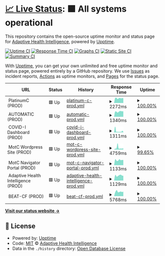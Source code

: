 # [📈 Live Status](https://adaptivehealthintelligence.github.io/site-monitoring): <!--live status--> **🟩 All systems operational**

This repository contains the open-source uptime monitor and status page for [Adaptive Health Intelligence](https://adaptivehealthintelligence.org.au/), powered by [Upptime](https://github.com/upptime/upptime).

[![Uptime CI](https://github.com/adaptivehealthintelligence/site-monitoring/workflows/Uptime%20CI/badge.svg)](https://github.com/adaptivehealthintelligence/site-monitoring/actions?query=workflow%3A%22Uptime+CI%22)
[![Response Time CI](https://github.com/adaptivehealthintelligence/site-monitoring/workflows/Response%20Time%20CI/badge.svg)](https://github.com/adaptivehealthintelligence/site-monitoring/actions?query=workflow%3A%22Response+Time+CI%22)
[![Graphs CI](https://github.com/adaptivehealthintelligence/site-monitoring/workflows/Graphs%20CI/badge.svg)](https://github.com/adaptivehealthintelligence/site-monitoring/actions?query=workflow%3A%22Graphs+CI%22)
[![Static Site CI](https://github.com/adaptivehealthintelligence/site-monitoring/workflows/Static%20Site%20CI/badge.svg)](https://github.com/adaptivehealthintelligence/site-monitoring/actions?query=workflow%3A%22Static+Site+CI%22)
[![Summary CI](https://github.com/adaptivehealthintelligence/site-monitoring/workflows/Summary%20CI/badge.svg)](https://github.com/adaptivehealthintelligence/site-monitoring/actions?query=workflow%3A%22Summary+CI%22)

With [Upptime](https://upptime.js.org), you can get your own unlimited and free uptime monitor and status page, powered entirely by a GitHub repository. We use [Issues](https://github.com/adaptivehealthintelligence/site-monitoring/issues) as incident reports, [Actions](https://github.com/adaptivehealthintelligence/site-monitoring/actions) as uptime monitors, and [Pages](https://adaptivehealthintelligence.github.io/site-monitoring) for the status page.

<!--start: status pages-->
<!-- This summary is generated by Upptime (https://github.com/upptime/upptime) -->
<!-- Do not edit this manually, your changes will be overwritten -->
<!-- prettier-ignore -->
| URL | Status | History | Response Time | Uptime |
| --- | ------ | ------- | ------------- | ------ |
| <img alt="" src="https://icons.duckduckgo.com/ip3/null.ico" height="13"> PlatinumC (PROD) | 🟩 Up | [platinum-c-prod.yml](https://github.com/adaptivehealthintelligence/site-monitoring/commits/HEAD/history/platinum-c-prod.yml) | <details><summary><img alt="Response time graph" src="./graphs/platinum-c-prod/response-time-week.png" height="20"> 2272ms</summary><br><a href="https://adaptivehealthintelligence.github.io/site-monitoring/history/platinum-c-prod"><img alt="Response time 1451" src="https://img.shields.io/endpoint?url=https%3A%2F%2Fraw.githubusercontent.com%2Fadaptivehealthintelligence%2Fsite-monitoring%2FHEAD%2Fapi%2Fplatinum-c-prod%2Fresponse-time.json"></a><br><a href="https://adaptivehealthintelligence.github.io/site-monitoring/history/platinum-c-prod"><img alt="24-hour response time 2192" src="https://img.shields.io/endpoint?url=https%3A%2F%2Fraw.githubusercontent.com%2Fadaptivehealthintelligence%2Fsite-monitoring%2FHEAD%2Fapi%2Fplatinum-c-prod%2Fresponse-time-day.json"></a><br><a href="https://adaptivehealthintelligence.github.io/site-monitoring/history/platinum-c-prod"><img alt="7-day response time 2272" src="https://img.shields.io/endpoint?url=https%3A%2F%2Fraw.githubusercontent.com%2Fadaptivehealthintelligence%2Fsite-monitoring%2FHEAD%2Fapi%2Fplatinum-c-prod%2Fresponse-time-week.json"></a><br><a href="https://adaptivehealthintelligence.github.io/site-monitoring/history/platinum-c-prod"><img alt="30-day response time 2034" src="https://img.shields.io/endpoint?url=https%3A%2F%2Fraw.githubusercontent.com%2Fadaptivehealthintelligence%2Fsite-monitoring%2FHEAD%2Fapi%2Fplatinum-c-prod%2Fresponse-time-month.json"></a><br><a href="https://adaptivehealthintelligence.github.io/site-monitoring/history/platinum-c-prod"><img alt="1-year response time 1451" src="https://img.shields.io/endpoint?url=https%3A%2F%2Fraw.githubusercontent.com%2Fadaptivehealthintelligence%2Fsite-monitoring%2FHEAD%2Fapi%2Fplatinum-c-prod%2Fresponse-time-year.json"></a></details> | <details><summary><a href="https://adaptivehealthintelligence.github.io/site-monitoring/history/platinum-c-prod">100.00%</a></summary><a href="https://adaptivehealthintelligence.github.io/site-monitoring/history/platinum-c-prod"><img alt="All-time uptime 99.98%" src="https://img.shields.io/endpoint?url=https%3A%2F%2Fraw.githubusercontent.com%2Fadaptivehealthintelligence%2Fsite-monitoring%2FHEAD%2Fapi%2Fplatinum-c-prod%2Fuptime.json"></a><br><a href="https://adaptivehealthintelligence.github.io/site-monitoring/history/platinum-c-prod"><img alt="24-hour uptime 100.00%" src="https://img.shields.io/endpoint?url=https%3A%2F%2Fraw.githubusercontent.com%2Fadaptivehealthintelligence%2Fsite-monitoring%2FHEAD%2Fapi%2Fplatinum-c-prod%2Fuptime-day.json"></a><br><a href="https://adaptivehealthintelligence.github.io/site-monitoring/history/platinum-c-prod"><img alt="7-day uptime 100.00%" src="https://img.shields.io/endpoint?url=https%3A%2F%2Fraw.githubusercontent.com%2Fadaptivehealthintelligence%2Fsite-monitoring%2FHEAD%2Fapi%2Fplatinum-c-prod%2Fuptime-week.json"></a><br><a href="https://adaptivehealthintelligence.github.io/site-monitoring/history/platinum-c-prod"><img alt="30-day uptime 99.95%" src="https://img.shields.io/endpoint?url=https%3A%2F%2Fraw.githubusercontent.com%2Fadaptivehealthintelligence%2Fsite-monitoring%2FHEAD%2Fapi%2Fplatinum-c-prod%2Fuptime-month.json"></a><br><a href="https://adaptivehealthintelligence.github.io/site-monitoring/history/platinum-c-prod"><img alt="1-year uptime 99.98%" src="https://img.shields.io/endpoint?url=https%3A%2F%2Fraw.githubusercontent.com%2Fadaptivehealthintelligence%2Fsite-monitoring%2FHEAD%2Fapi%2Fplatinum-c-prod%2Fuptime-year.json"></a></details>
| <img alt="" src="https://icons.duckduckgo.com/ip3/null.ico" height="13"> AUTOMATIC (PROD) | 🟩 Up | [automatic-prod.yml](https://github.com/adaptivehealthintelligence/site-monitoring/commits/HEAD/history/automatic-prod.yml) | <details><summary><img alt="Response time graph" src="./graphs/automatic-prod/response-time-week.png" height="20"> 1340ms</summary><br><a href="https://adaptivehealthintelligence.github.io/site-monitoring/history/automatic-prod"><img alt="Response time 1192" src="https://img.shields.io/endpoint?url=https%3A%2F%2Fraw.githubusercontent.com%2Fadaptivehealthintelligence%2Fsite-monitoring%2FHEAD%2Fapi%2Fautomatic-prod%2Fresponse-time.json"></a><br><a href="https://adaptivehealthintelligence.github.io/site-monitoring/history/automatic-prod"><img alt="24-hour response time 1277" src="https://img.shields.io/endpoint?url=https%3A%2F%2Fraw.githubusercontent.com%2Fadaptivehealthintelligence%2Fsite-monitoring%2FHEAD%2Fapi%2Fautomatic-prod%2Fresponse-time-day.json"></a><br><a href="https://adaptivehealthintelligence.github.io/site-monitoring/history/automatic-prod"><img alt="7-day response time 1340" src="https://img.shields.io/endpoint?url=https%3A%2F%2Fraw.githubusercontent.com%2Fadaptivehealthintelligence%2Fsite-monitoring%2FHEAD%2Fapi%2Fautomatic-prod%2Fresponse-time-week.json"></a><br><a href="https://adaptivehealthintelligence.github.io/site-monitoring/history/automatic-prod"><img alt="30-day response time 1310" src="https://img.shields.io/endpoint?url=https%3A%2F%2Fraw.githubusercontent.com%2Fadaptivehealthintelligence%2Fsite-monitoring%2FHEAD%2Fapi%2Fautomatic-prod%2Fresponse-time-month.json"></a><br><a href="https://adaptivehealthintelligence.github.io/site-monitoring/history/automatic-prod"><img alt="1-year response time 1192" src="https://img.shields.io/endpoint?url=https%3A%2F%2Fraw.githubusercontent.com%2Fadaptivehealthintelligence%2Fsite-monitoring%2FHEAD%2Fapi%2Fautomatic-prod%2Fresponse-time-year.json"></a></details> | <details><summary><a href="https://adaptivehealthintelligence.github.io/site-monitoring/history/automatic-prod">100.00%</a></summary><a href="https://adaptivehealthintelligence.github.io/site-monitoring/history/automatic-prod"><img alt="All-time uptime 99.98%" src="https://img.shields.io/endpoint?url=https%3A%2F%2Fraw.githubusercontent.com%2Fadaptivehealthintelligence%2Fsite-monitoring%2FHEAD%2Fapi%2Fautomatic-prod%2Fuptime.json"></a><br><a href="https://adaptivehealthintelligence.github.io/site-monitoring/history/automatic-prod"><img alt="24-hour uptime 100.00%" src="https://img.shields.io/endpoint?url=https%3A%2F%2Fraw.githubusercontent.com%2Fadaptivehealthintelligence%2Fsite-monitoring%2FHEAD%2Fapi%2Fautomatic-prod%2Fuptime-day.json"></a><br><a href="https://adaptivehealthintelligence.github.io/site-monitoring/history/automatic-prod"><img alt="7-day uptime 100.00%" src="https://img.shields.io/endpoint?url=https%3A%2F%2Fraw.githubusercontent.com%2Fadaptivehealthintelligence%2Fsite-monitoring%2FHEAD%2Fapi%2Fautomatic-prod%2Fuptime-week.json"></a><br><a href="https://adaptivehealthintelligence.github.io/site-monitoring/history/automatic-prod"><img alt="30-day uptime 99.96%" src="https://img.shields.io/endpoint?url=https%3A%2F%2Fraw.githubusercontent.com%2Fadaptivehealthintelligence%2Fsite-monitoring%2FHEAD%2Fapi%2Fautomatic-prod%2Fuptime-month.json"></a><br><a href="https://adaptivehealthintelligence.github.io/site-monitoring/history/automatic-prod"><img alt="1-year uptime 99.98%" src="https://img.shields.io/endpoint?url=https%3A%2F%2Fraw.githubusercontent.com%2Fadaptivehealthintelligence%2Fsite-monitoring%2FHEAD%2Fapi%2Fautomatic-prod%2Fuptime-year.json"></a></details>
| <img alt="" src="https://icons.duckduckgo.com/ip3/null.ico" height="13"> COVID-I Dashboard (PROD) | 🟩 Up | [covid-i-dashboard-prod.yml](https://github.com/adaptivehealthintelligence/site-monitoring/commits/HEAD/history/covid-i-dashboard-prod.yml) | <details><summary><img alt="Response time graph" src="./graphs/covid-i-dashboard-prod/response-time-week.png" height="20"> 1311ms</summary><br><a href="https://adaptivehealthintelligence.github.io/site-monitoring/history/covid-i-dashboard-prod"><img alt="Response time 1367" src="https://img.shields.io/endpoint?url=https%3A%2F%2Fraw.githubusercontent.com%2Fadaptivehealthintelligence%2Fsite-monitoring%2FHEAD%2Fapi%2Fcovid-i-dashboard-prod%2Fresponse-time.json"></a><br><a href="https://adaptivehealthintelligence.github.io/site-monitoring/history/covid-i-dashboard-prod"><img alt="24-hour response time 1085" src="https://img.shields.io/endpoint?url=https%3A%2F%2Fraw.githubusercontent.com%2Fadaptivehealthintelligence%2Fsite-monitoring%2FHEAD%2Fapi%2Fcovid-i-dashboard-prod%2Fresponse-time-day.json"></a><br><a href="https://adaptivehealthintelligence.github.io/site-monitoring/history/covid-i-dashboard-prod"><img alt="7-day response time 1311" src="https://img.shields.io/endpoint?url=https%3A%2F%2Fraw.githubusercontent.com%2Fadaptivehealthintelligence%2Fsite-monitoring%2FHEAD%2Fapi%2Fcovid-i-dashboard-prod%2Fresponse-time-week.json"></a><br><a href="https://adaptivehealthintelligence.github.io/site-monitoring/history/covid-i-dashboard-prod"><img alt="30-day response time 1320" src="https://img.shields.io/endpoint?url=https%3A%2F%2Fraw.githubusercontent.com%2Fadaptivehealthintelligence%2Fsite-monitoring%2FHEAD%2Fapi%2Fcovid-i-dashboard-prod%2Fresponse-time-month.json"></a><br><a href="https://adaptivehealthintelligence.github.io/site-monitoring/history/covid-i-dashboard-prod"><img alt="1-year response time 1367" src="https://img.shields.io/endpoint?url=https%3A%2F%2Fraw.githubusercontent.com%2Fadaptivehealthintelligence%2Fsite-monitoring%2FHEAD%2Fapi%2Fcovid-i-dashboard-prod%2Fresponse-time-year.json"></a></details> | <details><summary><a href="https://adaptivehealthintelligence.github.io/site-monitoring/history/covid-i-dashboard-prod">100.00%</a></summary><a href="https://adaptivehealthintelligence.github.io/site-monitoring/history/covid-i-dashboard-prod"><img alt="All-time uptime 95.42%" src="https://img.shields.io/endpoint?url=https%3A%2F%2Fraw.githubusercontent.com%2Fadaptivehealthintelligence%2Fsite-monitoring%2FHEAD%2Fapi%2Fcovid-i-dashboard-prod%2Fuptime.json"></a><br><a href="https://adaptivehealthintelligence.github.io/site-monitoring/history/covid-i-dashboard-prod"><img alt="24-hour uptime 100.00%" src="https://img.shields.io/endpoint?url=https%3A%2F%2Fraw.githubusercontent.com%2Fadaptivehealthintelligence%2Fsite-monitoring%2FHEAD%2Fapi%2Fcovid-i-dashboard-prod%2Fuptime-day.json"></a><br><a href="https://adaptivehealthintelligence.github.io/site-monitoring/history/covid-i-dashboard-prod"><img alt="7-day uptime 100.00%" src="https://img.shields.io/endpoint?url=https%3A%2F%2Fraw.githubusercontent.com%2Fadaptivehealthintelligence%2Fsite-monitoring%2FHEAD%2Fapi%2Fcovid-i-dashboard-prod%2Fuptime-week.json"></a><br><a href="https://adaptivehealthintelligence.github.io/site-monitoring/history/covid-i-dashboard-prod"><img alt="30-day uptime 100.00%" src="https://img.shields.io/endpoint?url=https%3A%2F%2Fraw.githubusercontent.com%2Fadaptivehealthintelligence%2Fsite-monitoring%2FHEAD%2Fapi%2Fcovid-i-dashboard-prod%2Fuptime-month.json"></a><br><a href="https://adaptivehealthintelligence.github.io/site-monitoring/history/covid-i-dashboard-prod"><img alt="1-year uptime 95.42%" src="https://img.shields.io/endpoint?url=https%3A%2F%2Fraw.githubusercontent.com%2Fadaptivehealthintelligence%2Fsite-monitoring%2FHEAD%2Fapi%2Fcovid-i-dashboard-prod%2Fuptime-year.json"></a></details>
| <img alt="" src="https://icons.duckduckgo.com/ip3/null.ico" height="13"> MotC Wordpress Site (PROD) | 🟩 Up | [mot-c-wordpress-site-prod.yml](https://github.com/adaptivehealthintelligence/site-monitoring/commits/HEAD/history/mot-c-wordpress-site-prod.yml) | <details><summary><img alt="Response time graph" src="./graphs/mot-c-wordpress-site-prod/response-time-week.png" height="20"> 4759ms</summary><br><a href="https://adaptivehealthintelligence.github.io/site-monitoring/history/mot-c-wordpress-site-prod"><img alt="Response time 4289" src="https://img.shields.io/endpoint?url=https%3A%2F%2Fraw.githubusercontent.com%2Fadaptivehealthintelligence%2Fsite-monitoring%2FHEAD%2Fapi%2Fmot-c-wordpress-site-prod%2Fresponse-time.json"></a><br><a href="https://adaptivehealthintelligence.github.io/site-monitoring/history/mot-c-wordpress-site-prod"><img alt="24-hour response time 2641" src="https://img.shields.io/endpoint?url=https%3A%2F%2Fraw.githubusercontent.com%2Fadaptivehealthintelligence%2Fsite-monitoring%2FHEAD%2Fapi%2Fmot-c-wordpress-site-prod%2Fresponse-time-day.json"></a><br><a href="https://adaptivehealthintelligence.github.io/site-monitoring/history/mot-c-wordpress-site-prod"><img alt="7-day response time 4759" src="https://img.shields.io/endpoint?url=https%3A%2F%2Fraw.githubusercontent.com%2Fadaptivehealthintelligence%2Fsite-monitoring%2FHEAD%2Fapi%2Fmot-c-wordpress-site-prod%2Fresponse-time-week.json"></a><br><a href="https://adaptivehealthintelligence.github.io/site-monitoring/history/mot-c-wordpress-site-prod"><img alt="30-day response time 4095" src="https://img.shields.io/endpoint?url=https%3A%2F%2Fraw.githubusercontent.com%2Fadaptivehealthintelligence%2Fsite-monitoring%2FHEAD%2Fapi%2Fmot-c-wordpress-site-prod%2Fresponse-time-month.json"></a><br><a href="https://adaptivehealthintelligence.github.io/site-monitoring/history/mot-c-wordpress-site-prod"><img alt="1-year response time 4289" src="https://img.shields.io/endpoint?url=https%3A%2F%2Fraw.githubusercontent.com%2Fadaptivehealthintelligence%2Fsite-monitoring%2FHEAD%2Fapi%2Fmot-c-wordpress-site-prod%2Fresponse-time-year.json"></a></details> | <details><summary><a href="https://adaptivehealthintelligence.github.io/site-monitoring/history/mot-c-wordpress-site-prod">99.65%</a></summary><a href="https://adaptivehealthintelligence.github.io/site-monitoring/history/mot-c-wordpress-site-prod"><img alt="All-time uptime 97.25%" src="https://img.shields.io/endpoint?url=https%3A%2F%2Fraw.githubusercontent.com%2Fadaptivehealthintelligence%2Fsite-monitoring%2FHEAD%2Fapi%2Fmot-c-wordpress-site-prod%2Fuptime.json"></a><br><a href="https://adaptivehealthintelligence.github.io/site-monitoring/history/mot-c-wordpress-site-prod"><img alt="24-hour uptime 100.00%" src="https://img.shields.io/endpoint?url=https%3A%2F%2Fraw.githubusercontent.com%2Fadaptivehealthintelligence%2Fsite-monitoring%2FHEAD%2Fapi%2Fmot-c-wordpress-site-prod%2Fuptime-day.json"></a><br><a href="https://adaptivehealthintelligence.github.io/site-monitoring/history/mot-c-wordpress-site-prod"><img alt="7-day uptime 99.65%" src="https://img.shields.io/endpoint?url=https%3A%2F%2Fraw.githubusercontent.com%2Fadaptivehealthintelligence%2Fsite-monitoring%2FHEAD%2Fapi%2Fmot-c-wordpress-site-prod%2Fuptime-week.json"></a><br><a href="https://adaptivehealthintelligence.github.io/site-monitoring/history/mot-c-wordpress-site-prod"><img alt="30-day uptime 99.92%" src="https://img.shields.io/endpoint?url=https%3A%2F%2Fraw.githubusercontent.com%2Fadaptivehealthintelligence%2Fsite-monitoring%2FHEAD%2Fapi%2Fmot-c-wordpress-site-prod%2Fuptime-month.json"></a><br><a href="https://adaptivehealthintelligence.github.io/site-monitoring/history/mot-c-wordpress-site-prod"><img alt="1-year uptime 97.25%" src="https://img.shields.io/endpoint?url=https%3A%2F%2Fraw.githubusercontent.com%2Fadaptivehealthintelligence%2Fsite-monitoring%2FHEAD%2Fapi%2Fmot-c-wordpress-site-prod%2Fuptime-year.json"></a></details>
| <img alt="" src="https://icons.duckduckgo.com/ip3/null.ico" height="13"> MotC Navigator Portal (PROD) | 🟩 Up | [mot-c-navigator-portal-prod.yml](https://github.com/adaptivehealthintelligence/site-monitoring/commits/HEAD/history/mot-c-navigator-portal-prod.yml) | <details><summary><img alt="Response time graph" src="./graphs/mot-c-navigator-portal-prod/response-time-week.png" height="20"> 1133ms</summary><br><a href="https://adaptivehealthintelligence.github.io/site-monitoring/history/mot-c-navigator-portal-prod"><img alt="Response time 1538" src="https://img.shields.io/endpoint?url=https%3A%2F%2Fraw.githubusercontent.com%2Fadaptivehealthintelligence%2Fsite-monitoring%2FHEAD%2Fapi%2Fmot-c-navigator-portal-prod%2Fresponse-time.json"></a><br><a href="https://adaptivehealthintelligence.github.io/site-monitoring/history/mot-c-navigator-portal-prod"><img alt="24-hour response time 1141" src="https://img.shields.io/endpoint?url=https%3A%2F%2Fraw.githubusercontent.com%2Fadaptivehealthintelligence%2Fsite-monitoring%2FHEAD%2Fapi%2Fmot-c-navigator-portal-prod%2Fresponse-time-day.json"></a><br><a href="https://adaptivehealthintelligence.github.io/site-monitoring/history/mot-c-navigator-portal-prod"><img alt="7-day response time 1133" src="https://img.shields.io/endpoint?url=https%3A%2F%2Fraw.githubusercontent.com%2Fadaptivehealthintelligence%2Fsite-monitoring%2FHEAD%2Fapi%2Fmot-c-navigator-portal-prod%2Fresponse-time-week.json"></a><br><a href="https://adaptivehealthintelligence.github.io/site-monitoring/history/mot-c-navigator-portal-prod"><img alt="30-day response time 1149" src="https://img.shields.io/endpoint?url=https%3A%2F%2Fraw.githubusercontent.com%2Fadaptivehealthintelligence%2Fsite-monitoring%2FHEAD%2Fapi%2Fmot-c-navigator-portal-prod%2Fresponse-time-month.json"></a><br><a href="https://adaptivehealthintelligence.github.io/site-monitoring/history/mot-c-navigator-portal-prod"><img alt="1-year response time 1538" src="https://img.shields.io/endpoint?url=https%3A%2F%2Fraw.githubusercontent.com%2Fadaptivehealthintelligence%2Fsite-monitoring%2FHEAD%2Fapi%2Fmot-c-navigator-portal-prod%2Fresponse-time-year.json"></a></details> | <details><summary><a href="https://adaptivehealthintelligence.github.io/site-monitoring/history/mot-c-navigator-portal-prod">100.00%</a></summary><a href="https://adaptivehealthintelligence.github.io/site-monitoring/history/mot-c-navigator-portal-prod"><img alt="All-time uptime 95.41%" src="https://img.shields.io/endpoint?url=https%3A%2F%2Fraw.githubusercontent.com%2Fadaptivehealthintelligence%2Fsite-monitoring%2FHEAD%2Fapi%2Fmot-c-navigator-portal-prod%2Fuptime.json"></a><br><a href="https://adaptivehealthintelligence.github.io/site-monitoring/history/mot-c-navigator-portal-prod"><img alt="24-hour uptime 100.00%" src="https://img.shields.io/endpoint?url=https%3A%2F%2Fraw.githubusercontent.com%2Fadaptivehealthintelligence%2Fsite-monitoring%2FHEAD%2Fapi%2Fmot-c-navigator-portal-prod%2Fuptime-day.json"></a><br><a href="https://adaptivehealthintelligence.github.io/site-monitoring/history/mot-c-navigator-portal-prod"><img alt="7-day uptime 100.00%" src="https://img.shields.io/endpoint?url=https%3A%2F%2Fraw.githubusercontent.com%2Fadaptivehealthintelligence%2Fsite-monitoring%2FHEAD%2Fapi%2Fmot-c-navigator-portal-prod%2Fuptime-week.json"></a><br><a href="https://adaptivehealthintelligence.github.io/site-monitoring/history/mot-c-navigator-portal-prod"><img alt="30-day uptime 100.00%" src="https://img.shields.io/endpoint?url=https%3A%2F%2Fraw.githubusercontent.com%2Fadaptivehealthintelligence%2Fsite-monitoring%2FHEAD%2Fapi%2Fmot-c-navigator-portal-prod%2Fuptime-month.json"></a><br><a href="https://adaptivehealthintelligence.github.io/site-monitoring/history/mot-c-navigator-portal-prod"><img alt="1-year uptime 95.41%" src="https://img.shields.io/endpoint?url=https%3A%2F%2Fraw.githubusercontent.com%2Fadaptivehealthintelligence%2Fsite-monitoring%2FHEAD%2Fapi%2Fmot-c-navigator-portal-prod%2Fuptime-year.json"></a></details>
| <img alt="" src="https://icons.duckduckgo.com/ip3/null.ico" height="13"> Adaptive Health Intelligence (PROD) | 🟩 Up | [adaptive-health-intelligence-prod.yml](https://github.com/adaptivehealthintelligence/site-monitoring/commits/HEAD/history/adaptive-health-intelligence-prod.yml) | <details><summary><img alt="Response time graph" src="./graphs/adaptive-health-intelligence-prod/response-time-week.png" height="20"> 1129ms</summary><br><a href="https://adaptivehealthintelligence.github.io/site-monitoring/history/adaptive-health-intelligence-prod"><img alt="Response time 1163" src="https://img.shields.io/endpoint?url=https%3A%2F%2Fraw.githubusercontent.com%2Fadaptivehealthintelligence%2Fsite-monitoring%2FHEAD%2Fapi%2Fadaptive-health-intelligence-prod%2Fresponse-time.json"></a><br><a href="https://adaptivehealthintelligence.github.io/site-monitoring/history/adaptive-health-intelligence-prod"><img alt="24-hour response time 1237" src="https://img.shields.io/endpoint?url=https%3A%2F%2Fraw.githubusercontent.com%2Fadaptivehealthintelligence%2Fsite-monitoring%2FHEAD%2Fapi%2Fadaptive-health-intelligence-prod%2Fresponse-time-day.json"></a><br><a href="https://adaptivehealthintelligence.github.io/site-monitoring/history/adaptive-health-intelligence-prod"><img alt="7-day response time 1129" src="https://img.shields.io/endpoint?url=https%3A%2F%2Fraw.githubusercontent.com%2Fadaptivehealthintelligence%2Fsite-monitoring%2FHEAD%2Fapi%2Fadaptive-health-intelligence-prod%2Fresponse-time-week.json"></a><br><a href="https://adaptivehealthintelligence.github.io/site-monitoring/history/adaptive-health-intelligence-prod"><img alt="30-day response time 1195" src="https://img.shields.io/endpoint?url=https%3A%2F%2Fraw.githubusercontent.com%2Fadaptivehealthintelligence%2Fsite-monitoring%2FHEAD%2Fapi%2Fadaptive-health-intelligence-prod%2Fresponse-time-month.json"></a><br><a href="https://adaptivehealthintelligence.github.io/site-monitoring/history/adaptive-health-intelligence-prod"><img alt="1-year response time 1163" src="https://img.shields.io/endpoint?url=https%3A%2F%2Fraw.githubusercontent.com%2Fadaptivehealthintelligence%2Fsite-monitoring%2FHEAD%2Fapi%2Fadaptive-health-intelligence-prod%2Fresponse-time-year.json"></a></details> | <details><summary><a href="https://adaptivehealthintelligence.github.io/site-monitoring/history/adaptive-health-intelligence-prod">100.00%</a></summary><a href="https://adaptivehealthintelligence.github.io/site-monitoring/history/adaptive-health-intelligence-prod"><img alt="All-time uptime 100.00%" src="https://img.shields.io/endpoint?url=https%3A%2F%2Fraw.githubusercontent.com%2Fadaptivehealthintelligence%2Fsite-monitoring%2FHEAD%2Fapi%2Fadaptive-health-intelligence-prod%2Fuptime.json"></a><br><a href="https://adaptivehealthintelligence.github.io/site-monitoring/history/adaptive-health-intelligence-prod"><img alt="24-hour uptime 100.00%" src="https://img.shields.io/endpoint?url=https%3A%2F%2Fraw.githubusercontent.com%2Fadaptivehealthintelligence%2Fsite-monitoring%2FHEAD%2Fapi%2Fadaptive-health-intelligence-prod%2Fuptime-day.json"></a><br><a href="https://adaptivehealthintelligence.github.io/site-monitoring/history/adaptive-health-intelligence-prod"><img alt="7-day uptime 100.00%" src="https://img.shields.io/endpoint?url=https%3A%2F%2Fraw.githubusercontent.com%2Fadaptivehealthintelligence%2Fsite-monitoring%2FHEAD%2Fapi%2Fadaptive-health-intelligence-prod%2Fuptime-week.json"></a><br><a href="https://adaptivehealthintelligence.github.io/site-monitoring/history/adaptive-health-intelligence-prod"><img alt="30-day uptime 100.00%" src="https://img.shields.io/endpoint?url=https%3A%2F%2Fraw.githubusercontent.com%2Fadaptivehealthintelligence%2Fsite-monitoring%2FHEAD%2Fapi%2Fadaptive-health-intelligence-prod%2Fuptime-month.json"></a><br><a href="https://adaptivehealthintelligence.github.io/site-monitoring/history/adaptive-health-intelligence-prod"><img alt="1-year uptime 100.00%" src="https://img.shields.io/endpoint?url=https%3A%2F%2Fraw.githubusercontent.com%2Fadaptivehealthintelligence%2Fsite-monitoring%2FHEAD%2Fapi%2Fadaptive-health-intelligence-prod%2Fuptime-year.json"></a></details>
| <img alt="" src="https://icons.duckduckgo.com/ip3/null.ico" height="13"> BEAT-CF (PROD) | 🟩 Up | [beat-cf-prod.yml](https://github.com/adaptivehealthintelligence/site-monitoring/commits/HEAD/history/beat-cf-prod.yml) | <details><summary><img alt="Response time graph" src="./graphs/beat-cf-prod/response-time-week.png" height="20"> 5768ms</summary><br><a href="https://adaptivehealthintelligence.github.io/site-monitoring/history/beat-cf-prod"><img alt="Response time 5543" src="https://img.shields.io/endpoint?url=https%3A%2F%2Fraw.githubusercontent.com%2Fadaptivehealthintelligence%2Fsite-monitoring%2FHEAD%2Fapi%2Fbeat-cf-prod%2Fresponse-time.json"></a><br><a href="https://adaptivehealthintelligence.github.io/site-monitoring/history/beat-cf-prod"><img alt="24-hour response time 5150" src="https://img.shields.io/endpoint?url=https%3A%2F%2Fraw.githubusercontent.com%2Fadaptivehealthintelligence%2Fsite-monitoring%2FHEAD%2Fapi%2Fbeat-cf-prod%2Fresponse-time-day.json"></a><br><a href="https://adaptivehealthintelligence.github.io/site-monitoring/history/beat-cf-prod"><img alt="7-day response time 5768" src="https://img.shields.io/endpoint?url=https%3A%2F%2Fraw.githubusercontent.com%2Fadaptivehealthintelligence%2Fsite-monitoring%2FHEAD%2Fapi%2Fbeat-cf-prod%2Fresponse-time-week.json"></a><br><a href="https://adaptivehealthintelligence.github.io/site-monitoring/history/beat-cf-prod"><img alt="30-day response time 5607" src="https://img.shields.io/endpoint?url=https%3A%2F%2Fraw.githubusercontent.com%2Fadaptivehealthintelligence%2Fsite-monitoring%2FHEAD%2Fapi%2Fbeat-cf-prod%2Fresponse-time-month.json"></a><br><a href="https://adaptivehealthintelligence.github.io/site-monitoring/history/beat-cf-prod"><img alt="1-year response time 5543" src="https://img.shields.io/endpoint?url=https%3A%2F%2Fraw.githubusercontent.com%2Fadaptivehealthintelligence%2Fsite-monitoring%2FHEAD%2Fapi%2Fbeat-cf-prod%2Fresponse-time-year.json"></a></details> | <details><summary><a href="https://adaptivehealthintelligence.github.io/site-monitoring/history/beat-cf-prod">100.00%</a></summary><a href="https://adaptivehealthintelligence.github.io/site-monitoring/history/beat-cf-prod"><img alt="All-time uptime 100.00%" src="https://img.shields.io/endpoint?url=https%3A%2F%2Fraw.githubusercontent.com%2Fadaptivehealthintelligence%2Fsite-monitoring%2FHEAD%2Fapi%2Fbeat-cf-prod%2Fuptime.json"></a><br><a href="https://adaptivehealthintelligence.github.io/site-monitoring/history/beat-cf-prod"><img alt="24-hour uptime 100.00%" src="https://img.shields.io/endpoint?url=https%3A%2F%2Fraw.githubusercontent.com%2Fadaptivehealthintelligence%2Fsite-monitoring%2FHEAD%2Fapi%2Fbeat-cf-prod%2Fuptime-day.json"></a><br><a href="https://adaptivehealthintelligence.github.io/site-monitoring/history/beat-cf-prod"><img alt="7-day uptime 100.00%" src="https://img.shields.io/endpoint?url=https%3A%2F%2Fraw.githubusercontent.com%2Fadaptivehealthintelligence%2Fsite-monitoring%2FHEAD%2Fapi%2Fbeat-cf-prod%2Fuptime-week.json"></a><br><a href="https://adaptivehealthintelligence.github.io/site-monitoring/history/beat-cf-prod"><img alt="30-day uptime 100.00%" src="https://img.shields.io/endpoint?url=https%3A%2F%2Fraw.githubusercontent.com%2Fadaptivehealthintelligence%2Fsite-monitoring%2FHEAD%2Fapi%2Fbeat-cf-prod%2Fuptime-month.json"></a><br><a href="https://adaptivehealthintelligence.github.io/site-monitoring/history/beat-cf-prod"><img alt="1-year uptime 100.00%" src="https://img.shields.io/endpoint?url=https%3A%2F%2Fraw.githubusercontent.com%2Fadaptivehealthintelligence%2Fsite-monitoring%2FHEAD%2Fapi%2Fbeat-cf-prod%2Fuptime-year.json"></a></details>

<!--end: status pages-->

[**Visit our status website →**](https://adaptivehealthintelligence.github.io/site-monitoring)

## 📄 License

- Powered by: [Upptime](https://github.com/upptime/upptime)
- Code: [MIT](./LICENSE) © [Adaptive Health Intelligence](https://adaptivehealthintelligence.org.au/)
- Data in the `./history` directory: [Open Database License](https://opendatacommons.org/licenses/odbl/1-0/)
